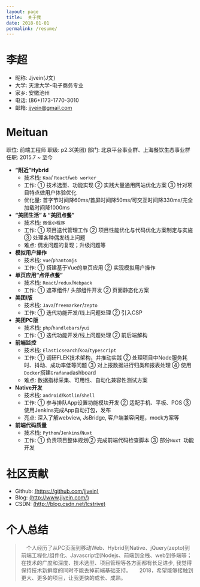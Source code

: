```yaml
---
layout: page
title:  关于我
date: 2018-01-01
permalink: /resume/
---
```



# 李超

- 昵称: Jjvein(J文)
- 大学: 天津大学-电子商务专业
- 家乡: 安徽池州
- 电话: (86+)173-1770-3010
- 邮箱: [jjvein@gmail.com](mailto:jjvein@gmail.com)

# Meituan
职位: 前端工程师
职级: p2.3(美团)
部门: 北京平台事业群、上海餐饮生态事业群
任职: 2015.7 ~ 至今

- **“附近”Hybrid**
    - 技术栈: `Koa`/ `React`/`web worker`
    - 工作: ① 技术选型、功能实现 ② 实践大量通用网站优化方案  ③  针对项目特点做用户体验优化
    - 优化量: 首字节时间降60ms/首屏时间降50ms/可交互时间降330ms/完全加载时间降1000ms
- **“美团生活” & “美团点餐”**
    - 技术栈: `微信小程序`
    - 工作: ① 项目迭代管理工作 ②  项目性能优化与代码优化方案制定与实施  ③ 处理各种偶发线上问题
    - 难点: 偶发问题的复现；升级问题等
- **模拟用户操作**
    - 技术栈: `vue`/`phantomjs`
    - 工作: ①  搭建基于Vue的单页应用 ②  实现模拟用户操作
- **单页应用“点评点餐”**
    - 技术栈: `React`/`redux`/`Webpack`
    - 工作: ① 遮罩组件/ 头部组件开发 ②  页面静态化方案
- **美团I版**
    - 技术栈: `Java`/`freemarker`/`zepto`
    - 工作:  ① 迭代功能开发/线上问题处理 ②  引入CSP
- **美团PC版**
    - 技术栈: `php`/`handlebars`/`yui`
    - 工作:  ① 迭代功能开发/线上问题处理 ②  前后端解构
- **前端监控**
    - 技术栈: `Elasticsearch`/`Koa`/`typescript`
    - 工作: ① 调研FLEK技术架构，并推动实践 ②  处理项目中Node服务耗时、抖动、成功率低等问题 ③  对上报数据进行归类和报表处理 ④ 使用`Docker`搭建`Grafana`dashboard
    - 难点: 数据指标采集、可用性、自动化兼容性测试方案
- **Native开发**
    - 技术栈: `android`/`Kotlin`/`shell`
    - 工作: ① 参与排队App设置功能模块开发  ② 适配手机、平板、POS ③     使用Jenkins完成App自动打包，发布
    - 亮点: 深入了解webview, JsBridge, 客户端兼容问题，mock方案等
- **前端代码质量**
    - 技术栈: `Python`/`Jenkins`/`Nuxt`
    - 工作: ①  负责项目整体规划②  完成前端代码检查脚本  ③  部分`Nuxt `功能开发
# 社区贡献
* Github: [(https://github.com/jjvein)](https://github.com/jjvein)
* Blog: [(http://www.jjvein.com/)](http://www.jjvein.com/)
* CSDN: [(http://blog.csdn.net/lcstrive)](http://blog.csdn.net/lcstrive?ref=toolbar)

# 个人总结

> &emsp;个人经历了从PC页面到移动Web、Hybrid到Native、jQuery(zepto)到前端工程化/组件化、Javascript到Nodejs、前端到全栈、web到多端等；在技术的广度和深度、技术选型、项目管理等各方面都有长足进步, 我觉得保持技术新鲜度的同时不能丢掉前端基础支持。
&emsp; 2018，希望能够接触到更大、更多的项目，让我更快的成长、成熟。








